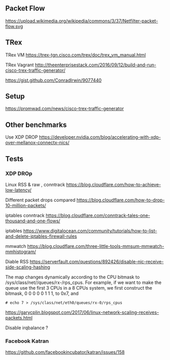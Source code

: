 
## Packet Flow

https://upload.wikimedia.org/wikipedia/commons/3/37/Netfilter-packet-flow.svg


## TRex 

TRex VM
https://trex-tgn.cisco.com/trex/doc/trex_vm_manual.html

TRex Vagrant
http://theenterprisestack.com/2016/09/12/build-and-run-cisco-trex-traffic-generator/

https://gist.github.com/ConradIrwin/9077440

## Setup

https://promwad.com/news/cisco-trex-traffic-generator


## Other benchmarks

Use XDP DROP
https://developer.nvidia.com/blog/accelerating-with-xdp-over-mellanox-connectx-nics/



## Tests


### XDP DROp

Linux RSS & raw , conntrack
https://blog.cloudflare.com/how-to-achieve-low-latency/

Different packet drops compared
https://blog.cloudflare.com/how-to-drop-10-million-packets/

iptables conntrack 
https://blog.cloudflare.com/conntrack-tales-one-thousand-and-one-flows/

iptables 
https://www.digitalocean.com/community/tutorials/how-to-list-and-delete-iptables-firewall-rules

mmwatch
https://blog.cloudflare.com/three-little-tools-mmsum-mmwatch-mmhistogram/


Diable RSS 
https://serverfault.com/questions/892426/disable-nic-receive-side-scaling-hashing

The map changes dynamically according to the CPU bitmask to /sys/class/net/<dev>/queues/rx-<n>/rps_cpus. For example, if we want to make the queue use the first 3 CPUs in a 8 CPUs system, we first construct the bitmask, 0 0 0 0 0 1 1 1, to 0x7, and

    # echo 7 > /sys/class/net/eth0/queues/rx-0/rps_cpus
https://garycplin.blogspot.com/2017/06/linux-network-scaling-receives-packets.html

Disable irqbalance ?


### Facebook Katran

https://github.com/facebookincubator/katran/issues/158
